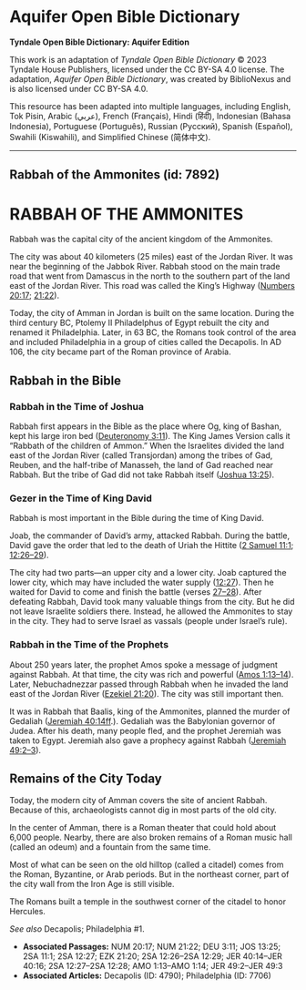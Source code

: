 # Aquifer Open Bible Dictionary

**Tyndale Open Bible Dictionary: Aquifer Edition**

This work is an adaptation of *Tyndale Open Bible Dictionary* © 2023 Tyndale House Publishers, licensed under the CC BY\-SA 4\.0 license. The adaptation, *Aquifer Open Bible Dictionary*, was created by BiblioNexus and is also licensed under CC BY\-SA 4\.0\.

This resource has been adapted into multiple languages, including English, Tok Pisin, Arabic (عربي), French (Français), Hindi (हिंदी), Indonesian (Bahasa Indonesia), Portuguese (Português), Russian (Русский), Spanish (Español), Swahili (Kiswahili), and Simplified Chinese (简体中文).



--------------------------------

## Rabbah of the Ammonites (id: 7892)

RABBAH OF THE AMMONITES
=======================

Rabbah was the capital city of the ancient kingdom of the Ammonites.

The city was about 40 kilometers (25 miles) east of the Jordan River. It was near the beginning of the Jabbok River. Rabbah stood on the main trade road that went from Damascus in the north to the southern part of the land east of the Jordan River. This road was called the King’s Highway ([Numbers 20:17](https://ref.ly/Num20:17); [21:22](https://ref.ly/Num21:22)). 

Today, the city of Amman in Jordan is built on the same location. During the third century BC, Ptolemy II Philadelphus of Egypt rebuilt the city and renamed it Philadelphia. Later, in 63 BC, the Romans took control of the area and included Philadelphia in a group of cities called the Decapolis. In AD 106, the city became part of the Roman province of Arabia.

Rabbah in the Bible
-------------------

### Rabbah in the Time of Joshua

Rabbah first appears in the Bible as the place where Og, king of Bashan, kept his large iron bed ([Deuteronomy 3:11](https://ref.ly/Deut3:11)). The King James Version calls it “Rabbath of the children of Ammon.” When the Israelites divided the land east of the Jordan River (called Transjordan) among the tribes of Gad, Reuben, and the half\-tribe of Manasseh, the land of Gad reached near Rabbah. But the tribe of Gad did not take Rabbah itself ([Joshua 13:25](https://ref.ly/Josh13:25)).

### Gezer in the Time of King David

Rabbah is most important in the Bible during the time of King David.

Joab, the commander of David’s army, attacked Rabbah. During the battle, David gave the order that led to the death of Uriah the Hittite ([2 Samuel 11:1](https://ref.ly/2Sam11:1); [12:26–29](https://ref.ly/2Sam12:26-2Sam12:29)). 

The city had two parts—an upper city and a lower city. Joab captured the lower city, which may have included the water supply ([12:27](https://ref.ly/2Sam12:27)). Then he waited for David to come and finish the battle (verses [27–28](https://ref.ly/2Sam12:27-2Sam12:28)). After defeating Rabbah, David took many valuable things from the city. But he did not leave Israelite soldiers there. Instead, he allowed the Ammonites to stay in the city. They had to serve Israel as vassals (people under Israel’s rule).

### Rabbah in the Time of the Prophets

About 250 years later, the prophet Amos spoke a message of judgment against Rabbah. At that time, the city was rich and powerful ([Amos 1:13–14](https://ref.ly/Amos1:13-Amos1:14)). Later, Nebuchadnezzar passed through Rabbah when he invaded the land east of the Jordan River ([Ezekiel 21:20](https://ref.ly/Ezek21:20)). The city was still important then.

It was in Rabbah that Baalis, king of the Ammonites, planned the murder of Gedaliah ([Jeremiah 40:14ff](https://ref.ly/Jer40:14-Jer40:16).). Gedaliah was the Babylonian governor of Judea. After his death, many people fled, and the prophet Jeremiah was taken to Egypt. Jeremiah also gave a prophecy against Rabbah ([Jeremiah 49:2–3](https://ref.ly/Jer49:2-Jer49:3)).

**Remains of the City Today**
-----------------------------

Today, the modern city of Amman covers the site of ancient Rabbah. Because of this, archaeologists cannot dig in most parts of the old city.

In the center of Amman, there is a Roman theater that could hold about 6,000 people. Nearby, there are also broken remains of a Roman music hall (called an odeum) and a fountain from the same time.

Most of what can be seen on the old hilltop (called a citadel) comes from the Roman, Byzantine, or Arab periods. But in the northeast corner, part of the city wall from the Iron Age is still visible.

The Romans built a temple in the southwest corner of the citadel to honor Hercules.

*See also* Decapolis; Philadelphia \#1.

* **Associated Passages:** NUM 20:17; NUM 21:22; DEU 3:11; JOS 13:25; 2SA 11:1; 2SA 12:27; EZK 21:20; 2SA 12:26–2SA 12:29; JER 40:14–JER 40:16; 2SA 12:27–2SA 12:28; AMO 1:13–AMO 1:14; JER 49:2–JER 49:3
* **Associated Articles:** Decapolis (ID: 4790); Philadelphia (ID: 7706)

